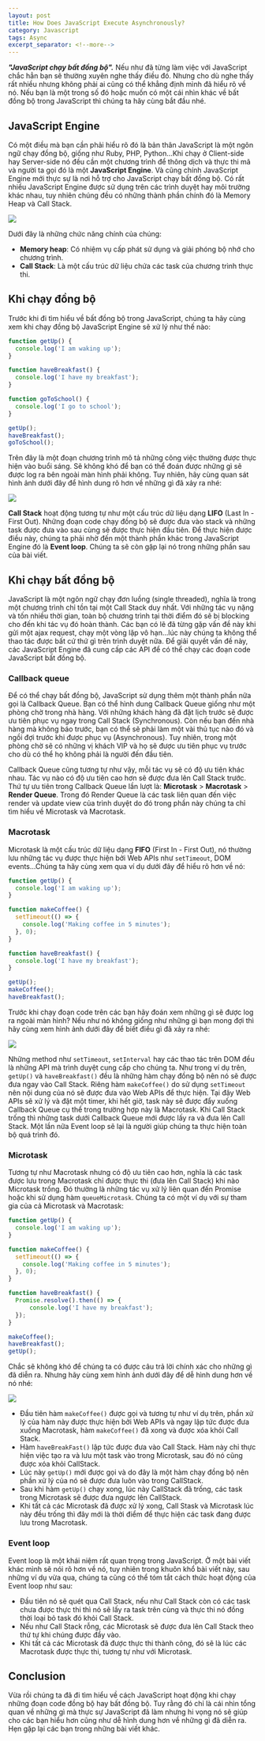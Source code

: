 ```yaml
---
layout: post
title: How Does JavaScript Execute Asynchronously?
category: Javascript
tags: Async
excerpt_separator: <!--more-->
---
```


***"JavaScript chạy bất đồng bộ".*** Nếu như đã từng làm việc với JavaScript chắc hẳn bạn sẽ thường xuyên nghe thấy điều đó. Nhưng cho dù nghe thấy rất nhiều nhưng không phải ai cũng có thể khẳng định mình đã hiểu rõ về nó. Nếu bạn là một trong số đó hoặc muốn có một cái nhìn khác về bất đồng bộ trong JavaScript thì chúng ta hãy cùng bắt đầu nhé.
<!--more-->

## JavaScript Engine

Có một điều mà bạn cần phải hiểu rõ đó là bản thân JavaScript là một ngôn ngữ chạy đồng bộ, giống như Ruby, PHP, Python...Khi chạy ở Client-side hay Server-side nó đều cần một chương trình để thông dịch và thực thi mã và người ta gọi đó là một **JavaScript Engine**. Và cũng chính JavaScript Engine mới thực sự là nơi hỗ trợ cho JavaScript chạy bất đồng bộ. Có rất nhiều JavaScript Engine được sử dụng trên các trình duyệt hay môi trường khác nhau, tuy nhiên chúng đều có những thành phần chính đó là Memory Heap và Call Stack.

![](</media/javascript-asychronously/67680412ebd1ebd42baac53869babec7.webp>)

Dưới đây là những chức năng chính của chúng:
* **Memory heap**: Có nhiệm vụ cấp phát sử dụng và giải phóng bộ nhớ cho chương trình.
* **Call Stack**: Là một cấu trúc dữ liệu chứa các task của chương trình thực thi.

## Khi chạy đồng bộ

Trước khi đi tìm hiểu về bất đồng bộ trong JavaScript, chúng ta hãy cùng xem khi chạy đồng bộ JavaScript Engine sẽ xử lý như thế nào:

```js
function getUp() {
  console.log('I am waking up');
}

function haveBreakfast() {
  console.log('I have my breakfast');
}

function goToSchool() {
  console.log('I go to school');
}

getUp();
haveBreakfast();
goToSchool();
```

Trên đây là một đoạn chương trình mô tả những công việc thường được thực hiện vào buổi sáng. Sẽ không khó để bạn có thể đoán được những gì sẽ được log ra bên ngoài màn hình phải không. Tuy nhiên, hãy cùng quan sát hình ảnh dưới đây để hình dung rõ hơn về những gì đã xảy ra nhé:

![](</media/javascript-asychronously/9ec6f3a58f5c9338fe1e60a483516028.gif>)

**Call Stack** hoạt động tương tự như một cấu trúc dữ liệu dạng **LIFO** (Last In - First Out). Những đoạn code chạy đồng bộ sẽ được đưa vào stack và những task được đưa vào sau cùng sẽ được thực hiện đầu tiên. Để thực hiện được điều này, chúng ta phải nhờ đến một thành phần khác trong JavaScript Engine đó là **Event loop**. Chúng ta sẽ còn gặp lại nó trong những phần sau của bài viết.

## Khi chạy bất đồng bộ

JavaScript là một ngôn ngữ chạy đơn luồng (single threaded), nghĩa là trong một chương trình chỉ tồn tại một Call Stack duy nhất. Với những tác vụ nặng và tốn nhiều thời gian, toàn bộ chương trình tại thời điểm đó sẽ bị blocking cho đến khi tác vụ đó hoàn thành. Các bạn có lẽ đã từng gặp vấn đề này khi gửi một ajax request, chạy một vòng lặp vô hạn...lúc này chúng ta không thể thao tác được bất cứ thứ gì trên trình duyệt nữa. Để giải quyết vấn đề này, các JavaScript Engine đã cung cấp các API để có thể chạy các đoạn code JavaScript bất đồng bộ.

### Callback queue

Để có thể chạy bất đồng bộ, JavaScript sử dụng thêm một thành phần nữa gọi là Callback Queue. Bạn có thể hình dung Callback Queue giống như một phòng chờ trong nhà hàng. Với những khách hàng đã đặt lịch trước sẽ được ưu tiên phục vụ ngay trong Call Stack (Synchronous). Còn nếu bạn đến nhà hàng mà không báo trước, bạn có thể sẽ phải làm một vài thủ tục nào đó và ngồi đợi trước khi được phục vụ (Asynchronous). Tuy nhiên, trong một phòng chờ sẽ có những vị khách VIP và họ sẽ được ưu tiên phục vụ trước cho dù có thể họ không phải là người đến đầu tiên.

Callback Queue cũng tương tự như vậy, mỗi tác vụ sẽ có độ ưu tiên khác nhau. Tác vụ nào có độ ưu tiên cao hơn sẽ được đưa lên Call Stack trước. Thứ tự ưu tiên trong Callback Queue lần lượt là: **Microtask** > **Macrotask** > **Render Queue**. Trong đó Render Queue là các task liên quan đến việc render và update view của trình duyệt do đó trong phần này chúng ta chỉ tìm hiểu về Microtask và Macrotask.

### Macrotask

Microtask là một cấu trúc dữ liệu dạng **FIFO** (First In - First Out), nó thường lưu những tác vụ được thực hiện bởi Web APIs như `setTimeout`, DOM events...Chúng ta hãy cùng xem qua ví dụ dưới đây để hiểu rõ hơn về nó:

```js
function getUp() {
  console.log('I am waking up');
}

function makeCoffee() {
  setTimeout(() => {
    console.log('Making coffee in 5 minutes');
  }, 0);
}

function haveBreakfast() {
  console.log('I have my breakfast');
}

getUp();
makeCoffee();
haveBreakfast();
```

Trước khi chạy đoạn code trên các bạn hãy đoán xem những gì sẽ được log ra ngoài màn hình? Nếu như nó không giống như những gì bạn mong đợi thì hãy cùng xem hình ảnh dưới đây để biết điều gì đã xảy ra nhé:

![](</media/javascript-asychronously/8b71e050bcab42314d582bf836e59cc0.gif>)

Những method như `setTimeout`, `setInterval` hay các thao tác trên DOM đều là những API mà trình duyệt cung cấp cho chúng ta. Như trong ví dụ trên, `getUp()` và `haveBreakfast()` đều là những hàm chạy đồng bộ nên nó sẽ được đưa ngay vào Call Stack. Riêng hàm `makeCoffee()` do sử dụng `setTimeout` nên nội dung của nó sẽ được đưa vào Web APIs để thực hiện. Tại đây Web APIs sẽ xử lý và đặt một timer, khi hết giờ, task này sẽ được đẩy xuống Callback Queue cụ thể trong trường hợp này là Macrotask. Khi Call Stack trống thì những task dưới Callback Queue mới được lấy ra và đưa lên Call Stack. Một lần nữa Event loop sẽ lại là người giúp chúng ta thực hiện toàn bộ quá trình đó.

### Microtask

Tương tự như Macrotask nhưng có độ ưu tiên cao hơn, nghĩa là các task được lưu trong Macrotask chỉ được thực thi (đưa lên Call Stack) khi nào Microtask trống. Đó thường là những tác vụ xử lý liên quan đến Promise hoặc khi sử dụng hàm `queueMicrotask`. Chúng ta có một ví dụ với sự tham gia của cả Microtask và Macrotask:

```js
function getUp() {
  console.log('I am waking up');
}

function makeCoffee() {
  setTimeout(() => {
    console.log('Making coffee in 5 minutes');
  }, 0);
}

function haveBreakfast() {
  Promise.resolve().then(() => {
      console.log('I have my breakfast');
  });
}

makeCoffee();
haveBreakfast();
getUp();
```

Chắc sẽ không khó để chúng ta có được câu trả lời chính xác cho những gì đã diễn ra. Nhưng hãy cùng xem hình ảnh dưới đây để dễ hình dung hơn về nó nhé:

![](</media/javascript-asychronously/d1488a129a4811e189dd88279aa3b440.gif>)

* Đầu tiên hàm `makeCoffee()` được gọi và tương tự như ví dụ trên, phần xử lý của hàm này được thực hiện bởi Web APIs và ngay lập tức được đưa xuống Macrotask, hàm `makeCoffee()` đã xong và được xóa khỏi Call Stack.
* Hàm `haveBreakFast()` lập tức được đưa vào Call Stack. Hàm này chỉ thực hiện việc tạo ra và lưu một task vào trong Microtask, sau đó nó cũng được xóa khỏi CallStack.
* Lúc này `getUp()` mới được gọi và do đây là một hàm chạy đồng bộ nên phần xử lý của nó sẽ được đưa luôn vào trong CallStack.
* Sau khi hàm `getUp()` chạy xong, lúc này CallStack đã trống, các task trong Microtask sẽ được đưa ngược lên CallStack.
* Khi tất cả các Microtask đã được xử lý xong, Call Stask và Microtask lúc này đều trống thì đây mới là thời điểm để thực hiện các task đang được lưu trong Macrotask.

### Event loop

Event loop là một khái niệm rất quan trọng trong JavaScript. Ở một bài viết khác mình sẽ nói rõ hơn về nó, tuy nhiên trong khuôn khổ bài viết này, sau những ví dụ vừa qua, chúng ta cũng có thể tóm tắt cách thức hoạt động của Event loop như sau:
- Đầu tiên nó sẽ quét qua Call Stack, nếu như Call Stack còn có các task chưa được thực thi thì nó sẽ lấy ra task trên cùng và thực thi nó đồng thời loại bỏ task đó khỏi Call Stack.
- Nếu như Call Stack rỗng, các Microtask sẽ được đưa lên Call Stack theo thứ tự khi chúng được đẩy vào.
- Khi tất cả các Microtask đã được thực thi thành công, đó sẽ là lúc các Macrotask được thực thi, tương tự như với Microtask.

## Conclusion

Vừa rồi chúng ta đã đi tìm hiểu về cách JavaScript hoạt động khi chạy những đoạn code đồng bộ hay bất đồng bộ. Tuy rằng đó chỉ là cái nhìn tổng quan về những gì mà thực sự JavaScript đã làm nhưng hi vọng nó sẽ giúp cho các bạn hiểu hơn cũng như dễ hình dung hơn về những gì đã diễn ra. Hẹn gặp lại các bạn trong những bài viết khác.
